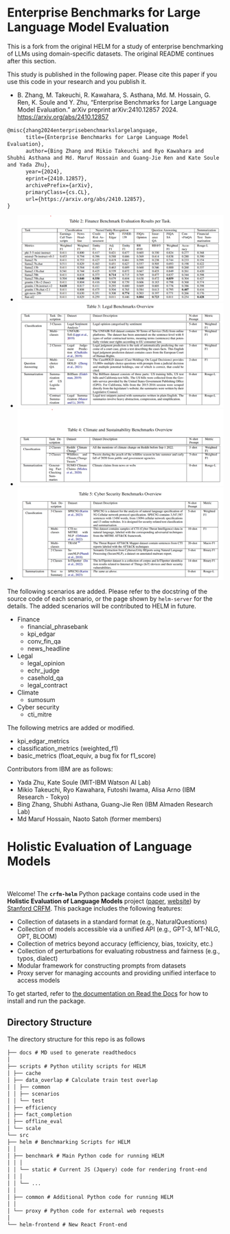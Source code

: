 <!--intro-start-->
# Enterprise Benchmarks for Large Language Model Evaluation
This is a fork from the original HELM for a study of enterprise benchmarking of LLMs using domain-specific datasets.
The original README continues after this section.

This study is published in the following paper. Please cite this paper if you use this code in your research and you publish it.
- B. Zhang, M. Takeuchi, R. Kawahara, S. Asthana, Md. M. Hossain, G. Ren, K. Soule and Y. Zhu, “Enterprise Benchmarks for Large Language Model Evaluation.” arXiv preprint arXiv:2410.12857 2024. https://arxiv.org/abs/2410.12857

```
@misc{zhang2024enterprisebenchmarkslargelanguage,
      title={Enterprise Benchmarks for Large Language Model Evaluation}, 
      author={Bing Zhang and Mikio Takeuchi and Ryo Kawahara and Shubhi Asthana and Md. Maruf Hossain and Guang-Jie Ren and Kate Soule and Yada Zhu},
      year={2024},
      eprint={2410.12857},
      archivePrefix={arXiv},
      primaryClass={cs.CL},
      url={https://arxiv.org/abs/2410.12857}, 
}
```

- ![Finance benchmark results](helm-eb-finance-2024.png "Finance benchmark results")
- ![Legal benchmark results](helm-eb-legal-2024.png "Legal benchmark results")
- ![Climate and sustainability benchmark results](helm-eb-climate-2024.png "Climate and sustainability benchmark results")
- ![Cyber security benchmark results](helm-eb-cybersecurity-2024.png "Cyber security benchmark results")


The following scenarios are added. Please refer to the docstring of the source code of each scenario, or the page shown by `helm-server` for the details. The added scenarios will be contributed to HELM in future.
- Finance
    - financial_phrasebank
    - kpi_edgar
    - conv_fin_qa
    - news_headline
- Legal
    - legal_opinion
    - echr_judge
    - casehold_qa
    - legal_contract
- Climate
    - sumosum
- Cyber security
    - cti_mitre

The following metrics are added or modified.
- kpi_edgar_metrics
- classification_metrics  (weighted_f1)
- basic_metrics  (float_equiv, a bug fix for f1_score)

Contributors from IBM are as follows:
- Yada Zhu, Kate Soule (MIT-IBM Watson AI Lab)
- Mikio Takeuchi, Ryo Kawahara, Futoshi Iwama, Alisa Arno (IBM Research - Tokyo)
- Bing Zhang, Shubhi Asthana, Guang-Jie Ren (IBM Almaden Research Lab)
- Md Maruf Hossain, Naoto Satoh (former members)


# Holistic Evaluation of Language Models

[comment]: <> (When using the img tag, which allows us to specify size, src has to be a URL.)
<img src="https://github.com/stanford-crfm/helm/raw/main/src/helm/benchmark/static/images/helm-logo.png" alt=""  width="800"/>

Welcome! The **`crfm-helm`** Python package contains code used in the **Holistic Evaluation of Language Models** project ([paper](https://arxiv.org/abs/2211.09110), [website](https://crfm.stanford.edu/helm/latest/)) by [Stanford CRFM](https://crfm.stanford.edu/). This package includes the following features:

- Collection of datasets in a standard format (e.g., NaturalQuestions)
- Collection of models accessible via a unified API (e.g., GPT-3, MT-NLG, OPT, BLOOM)
- Collection of metrics beyond accuracy (efficiency, bias, toxicity, etc.)
- Collection of perturbations for evaluating robustness and fairness (e.g., typos, dialect)
- Modular framework for constructing prompts from datasets
- Proxy server for managing accounts and providing unified interface to access models
<!--intro-end-->

To get started, refer to [the documentation on Read the Docs](https://crfm-helm.readthedocs.io/) for how to install and run the package.

## Directory Structure

The directory structure for this repo is as follows

```
├── docs # MD used to generate readthedocs
│
├── scripts # Python utility scripts for HELM
│ ├── cache
│ ├── data_overlap # Calculate train test overlap
│ │ ├── common
│ │ ├── scenarios
│ │ └── test
│ ├── efficiency
│ ├── fact_completion
│ ├── offline_eval
│ └── scale
└── src
├── helm # Benchmarking Scripts for HELM
│ │
│ ├── benchmark # Main Python code for running HELM
│ │ │
│ │ └── static # Current JS (Jquery) code for rendering front-end
│ │ │
│ │ └── ...
│ │
│ ├── common # Additional Python code for running HELM
│ │
│ └── proxy # Python code for external web requests
│
└── helm-frontend # New React Front-end
```
